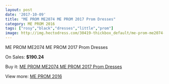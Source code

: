 ```yaml
---
layout: post
date: '2017-10-09'
title: "ME PROM ME2074 ME PROM 2017 Prom Dresses"
category: ME PROM 2016
tags: ["rosy","black","dresses","little","prom"]
image: http://img.hectodress.com/30419-thickbox_default/me-prom-me2074-me-prom-2012-prom-dresses.jpg
---
```

ME PROM ME2074 ME PROM 2017 Prom Dresses

On Sales: **$190.24**
<a href="https://www.hectodress.com/me-prom-2013/14023-me-prom-me2074-me-prom-2012-prom-dresses.html"><amp-img layout="responsive" width="600" height="600" src="//img.hectodress.com/30419-thickbox_default/me-prom-me2074-me-prom-2012-prom-dresses.jpg" alt="ME PROM ME2074 ME PROM 2017 Prom Dresses 0" /></a>

Buy it: [ME PROM ME2074 ME PROM 2017 Prom Dresses](https://www.hectodress.com/me-prom-2013/14023-me-prom-me2074-me-prom-2012-prom-dresses.html "ME PROM ME2074 ME PROM 2017 Prom Dresses")

View more: [ME PROM 2016](https://www.hectodress.com/238-me-prom-2013 "ME PROM 2016")